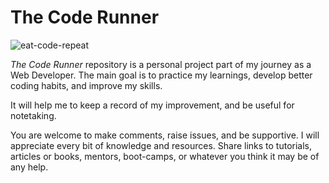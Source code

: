 # The Code Runner

![eat-code-repeat](https://user-images.githubusercontent.com/25774518/90563889-10088c00-e16a-11ea-8124-ecb5fd313b2a.gif)

_The Code Runner_ repository is a personal project part of my journey as a
Web Developer. The main goal is to practice my learnings, develop better
coding habits, and improve my skills.

It will help me to keep a record of my improvement, and be useful for notetaking.

You are welcome to make comments, raise issues, and be supportive. I will
appreciate every bit of knowledge and resources. Share links to
tutorials, articles or books, mentors, boot-camps, or whatever you think
it may be of any help.


